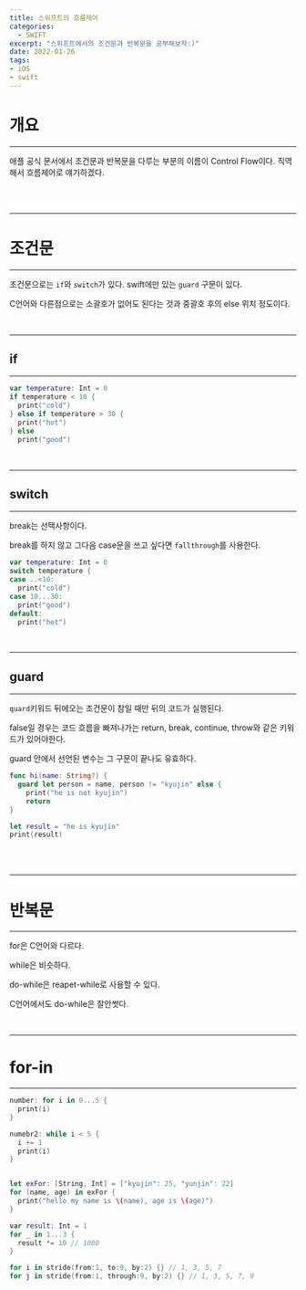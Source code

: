 ```yaml
---
title: 스위프트의 흐름제어
categories:
  - SWIFT
excerpt: "스위프트에서의 조건문과 반복문을 공부해보자:)"
date: 2022-01-26
tags:
- iOS
- swift
---
```



# 개요

---

애플 공식 문서에서 조건문과 반복문을 다루는 부분의 이름이 Control Flow이다. 직역해서 흐름제어로 얘기하겠다.



<br />
<br />

---

# 조건문

---

조건문으로는 `if`와 `switch`가 있다. swift에만 있는 `guard` 구문이 있다.

C언어와 다른점으로는 소괄호가 없어도 된다는 것과 중괄호 후의 else 위치 정도이다.


<br />

---

## if

---

```swift
var temperature: Int = 0
if temperature < 10 {
  print("cold")
} else if temperature > 30 {
  print("hot")
} else
  print("good")
```

<br />

---

## switch

---

break는 선택사항이다.

break를 하지 않고 그다음 case문을 쓰고 싶다면 `fallthrough`를 사용한다.

```swift
var temperature: Int = 0
switch temperature {
case ..<10:
  print("cold")
case 10...30:
  print("good")
default:
  print("hot")
```

<br />

---

## guard

---

`quard`키워드 뒤에오는 조건문이 참일 때만 뒤의 코드가 실행된다.

false일 경우는 코드 흐름을 빠져나가는 return, break, continue, throw와 같은 키워드가 있어야한다.

guard 안에서 선언된 변수는 그 구문이 끝나도 유효하다.

```swift
func hi(name: String?) {
  guard let person = name, person != "kyujin" else {
    print("he is not kyujin")
    return
}

let result = "he is kyujin"
print(result)
```

<br />
<br />

---

# 반복문

---

for은 C언어와 다르다. 

while은 비슷하다.

do-while은 reapet-while로 사용할 수 있다.

C언어에서도 do-while은 잘안썻다.

<br />

---

# for-in

---

```swift
number: for i in 0...5 {
  print(i)
}

numebr2: while i < 5 {
  i += 1
  print(i)
}


let exFor: [String, Int] = ["kyujin": 25, "yunjin": 22]
for (name, age) in exFor {
  print("hello my name is \(name), age is \(age)")
}

var result: Int = 1
for _ in 1...3 {
  result *= 10 // 1000
}

for i in stride(from:1, to:9, by:2) {} // 1, 3, 5, 7
for j in stride(from:1, through:9, by:2) {} // 1, 3, 5, 7, 9
```
